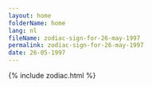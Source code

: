 ```yaml
---
layout: home
folderName: home
lang: nl
fileName: zodiac-sign-for-26-may-1997
permalink: zodiac-sign-for-26-may-1997
date: 26-05-1997
---
```

{% include zodiac.html %}

